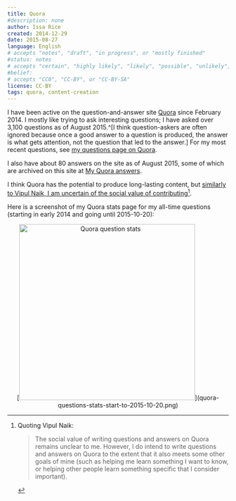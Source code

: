```yaml
---
title: Quora
#description: none
author: Issa Rice
created: 2014-12-29
date: 2015-08-27
language: English
# accepts "notes", "draft", "in progress", or "mostly finished"
#status: notes
# accepts "certain", "highly likely", "likely", "possible", "unlikely", "highly unlikely", "remote", "impossible", "log", "emotional", or "fiction"
#belief: 
# accepts "CC0", "CC-BY", or "CC-BY-SA"
license: CC-BY
tags: quora, content-creation
---
```


I have been active on the question-and-answer site [Quora](https://quora.com) since February 2014.
I mostly like trying to ask interesting questions; I have asked over 3,100 questions as of August 2015.^[I think question-askers
are often ignored because once a good answer to a question is produced,
the answer is what gets attention, not the question that led to the
answer.]
For my most recent questions, see [my questions page on
Quora][my qs].

[my qs]: https://www.quora.com/Issa-Rice/questions

I also have about 80 answers on the site as of August 2015, some of which are archived on this site at [My Quora answers]().

I think Quora has the potential to produce long-lasting content, but [similarly to Vipul Naik, I am uncertain of the social value of contributing](http://vipulnaik.com/quora/)[^vipul].

[^vipul]: Quoting Vipul Naik:

    > The social value of writing questions and answers on Quora remains unclear to me. However, I do intend to write questions and answers on Quora to the extent that it also meets some other goals of mine (such as helping me learn something I want to know, or helping other people learn something specific that I consider important).

Here is a screenshot of my Quora stats page for my all-time questions (starting in early 2014 and going until 2015-10-20):

<center>[<img src="quora-questions-stats-start-to-2015-10-20.png" alt="Quora question stats" style="width: 400px;"/>](quora-questions-stats-start-to-2015-10-20.png)</center>
